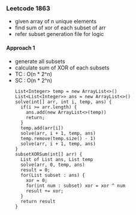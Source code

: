 ### Leetcode 1863
- given array of n unique elements
- find sum of xor of each subset of arr
- refer subset generation file for logic

#### Approach 1
- generate all subsets
- calculate sum of XOR of each subsets
- TC : O(n * 2^n)
- SC : O(n * 2^n)
  ```
  List<Integer> temp = new ArrayList<>()
  List<List<Integer>> ans = new ArrayList<>()
  solve(int[] arr, int i, temp, ans) {
    if(i >= arr.length) {
      ans.add(new ArrayList<>(temp))
      return;
    }
    temp.add(arr[i])
    solve(arr, i + 1, temp, ans)
    temp.remove(temp.size() - 1)
    solve(arr, i + 1, temp, ans)
  }
  subsetXORSum(int[] arr) {
    List of List ans, List temp
    solve(arr, 0, temp, ans)
    result = 0;
    for(List subset : ans) {
      xor = 0;
      for(int num : subset) xor = xor ^ num
      result += xor;
    }
    return result
  }
  ```
